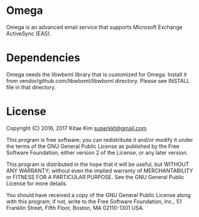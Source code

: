 # Omega
Omega is an advanced email service that supports Microsoft Exchange ActiveSync (EAS).

# Dependencies
Omega needs the libwbxml library that is customized for Omega. Install it from vendor/github.com/libwbxml/libwbxml directory. Please see INSTALL file in that directory.

# License
Copyright (C) 2016, 2017 Kitae Kim <superkkt@gmail.com>
 
This program is free software; you can redistribute it and/or modify
it under the terms of the GNU General Public License as published by
the Free Software Foundation; either version 2 of the License, or
any later version.
 
This program is distributed in the hope that it will be useful,
but WITHOUT ANY WARRANTY; without even the implied warranty of
MERCHANTABILITY or FITNESS FOR A PARTICULAR PURPOSE.  See the
GNU General Public License for more details.
 
You should have received a copy of the GNU General Public License along
with this program; if not, write to the Free Software Foundation, Inc.,
51 Franklin Street, Fifth Floor, Boston, MA 02110-1301 USA.
